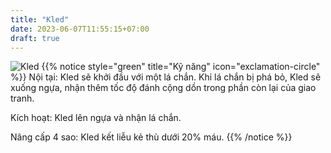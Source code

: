 ```yaml
---
title: "Kled"
date: 2023-06-07T11:55:15+07:00
draft: true
---
```

![Kled](https://storage.googleapis.com/www.publish.nocodesites.co.uk/prod/2542/files/7db03c679f2608ca3e2a425b04d01b2a85a482e29c0690cd442de9bfa4cba1f08c690eb4b2c5782c7a5b4c5b9f283d9478f5eae46df87c7106052e586128758b.png)
{{% notice style="green" title="Kỹ năng" icon="exclamation-circle" %}}
Nội tại: Kled sẽ khởi đầu với một lá chắn. Khi lá chắn bị phá bỏ, Kled sẽ xuống ngựa, nhận thêm tốc độ đánh cộng dồn trong phần còn lại của giao tranh.

Kích hoạt: Kled lên ngựa và nhận lá chắn.

Nâng cấp 4 sao: Kled kết liễu kẻ thù dưới 20% máu.
{{% /notice %}}